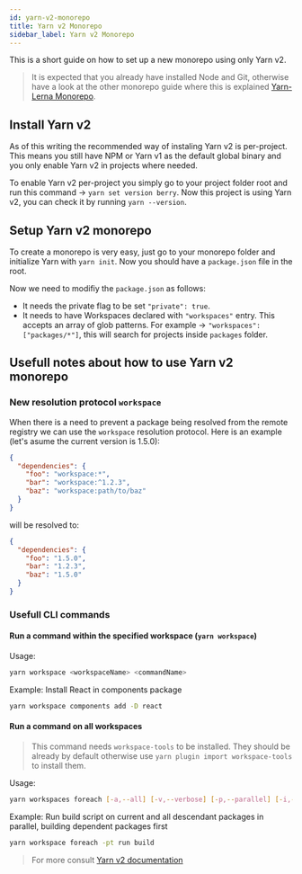 ```yaml
---
id: yarn-v2-monorepo
title: Yarn v2 Monorepo
sidebar_label: Yarn v2 Monorepo
---
```


This is a short guide on how to set up a new monorepo using only Yarn v2.

> It is expected that you already have installed Node and Git, otherwise have a look at the other monorepo guide where this is explained [Yarn-Lerna Monorepo]("./yarn-lerna-monorepo.md").

## Install Yarn v2

As of this writing the recommended way of instaling Yarn v2 is per-project. This means you still have NPM or Yarn v1 as the default global binary and you only enable Yarn v2 in projects where needed.

To enable Yarn v2 per-project you simply go to your project folder root and run this command → `yarn set version berry`. Now this project is using Yarn v2, you can check it by running `yarn --version`.

## Setup Yarn v2 monorepo

To create a monorepo is very easy, just go to your monorepo folder and initialize Yarn with `yarn init`. Now you should have a `package.json` file in the root.

Now we need to modifiy the `package.json` as follows:
  - It needs the private flag to be set `"private": true`.
  - It needs to have Workspaces declared with `"workspaces"` entry. This accepts an array of glob patterns. For example → `"workspaces": ["packages/*"]`, this will search for projects inside `packages` folder.

## Usefull notes about how to use Yarn v2 monorepo

### New resolution protocol `workspace`

When there is a need to prevent a package being resolved from the remote registry we can use the `workspace` resolution protocol. Here is an example (let's asume the current version is 1.5.0):

```json
{
  "dependencies": {
    "foo": "workspace:*",
    "bar": "workspace:^1.2.3",
    "baz": "workspace:path/to/baz"
  }
}
```

will be resolved to:

```json
{
  "dependencies": {
    "foo": "1.5.0",
    "bar": "1.2.3",
    "baz": "1.5.0"
  }
}
```

### Usefull CLI commands

#### Run a command within the specified workspace (`yarn workspace`)

Usage:
```bash
yarn workspace <workspaceName> <commandName>
```

Example: Install React in components package
```bash
yarn workspace components add -D react
```

#### Run a command on all workspaces

> This command needs `workspace-tools` to be installed. They should be already by default otherwise use `yarn plugin import workspace-tools` to install them.

Usage:
```bash
yarn workspaces foreach [-a,--all] [-v,--verbose] [-p,--parallel] [-i,--interlaced] [-j,--jobs #0] [-t,--topological] [--topological-dev] [--include #0] [--exclude #0] [--private] <commandName> ...
```

Example: Run build script on current and all descendant packages in parallel, building dependent packages first
```bash
yarn workspace foreach -pt run build
```

> For more consult [Yarn v2 documentation](https://yarnpkg.com/cli/workspaces/foreach)

